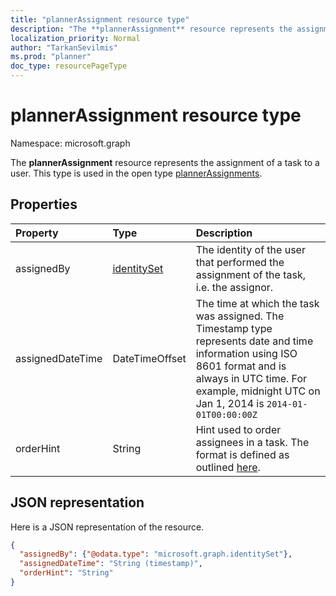 ```yaml
---
title: "plannerAssignment resource type"
description: "The **plannerAssignment** resource represents the assignment of a task to a user. This type is used in the open type plannerAssignments."
localization_priority: Normal
author: "TarkanSevilmis"
ms.prod: "planner"
doc_type: resourcePageType
---
```


# plannerAssignment resource type

Namespace: microsoft.graph

The **plannerAssignment** resource represents the assignment of a task to a user. This type is used in the open type [plannerAssignments](plannerassignments.md).


## Properties
| Property	   | Type	|Description|
|:---------------|:--------|:----------|
|assignedBy|[identitySet](identityset.md)|The identity of the user that performed the assignment of the task, i.e. the assignor.|
|assignedDateTime|DateTimeOffset|The time at which the task was assigned. The Timestamp type represents date and time information using ISO 8601 format and is always in UTC time. For example, midnight UTC on Jan 1, 2014 is `2014-01-01T00:00:00Z`|
|orderHint|String|Hint used to order assignees in a task. The format is defined as outlined [here](planner-order-hint-format.md).|

## JSON representation
Here is a JSON representation of the resource.

<!-- {
  "blockType": "resource",
  "optionalProperties": [

  ],
  "@odata.type": "microsoft.graph.plannerAssignment"
}-->

```json
{
  "assignedBy": {"@odata.type": "microsoft.graph.identitySet"},
  "assignedDateTime": "String (timestamp)",
  "orderHint": "String"
}

```

<!-- uuid: 8fcb5dbc-d5aa-4681-8e31-b001d5168d79
2015-10-25 14:57:30 UTC -->
<!-- {
  "type": "#page.annotation",
  "description": "plannerAssignment resource",
  "keywords": "",
  "section": "documentation",
  "tocPath": ""
}-->

